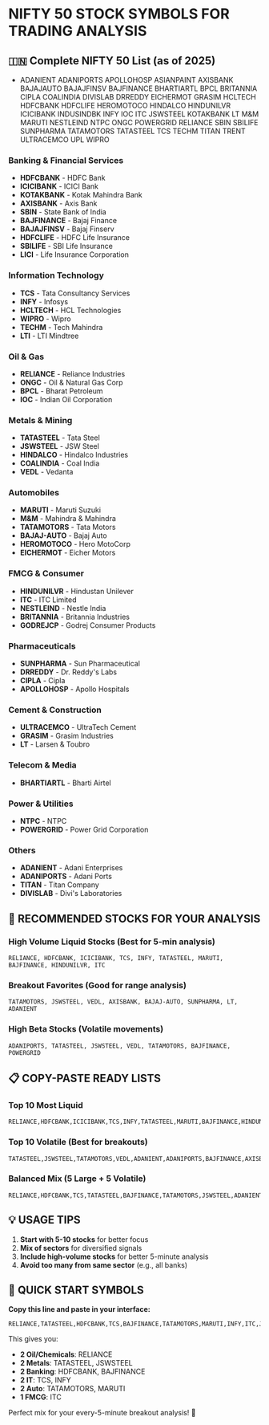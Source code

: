 # NIFTY 50 STOCK SYMBOLS FOR TRADING ANALYSIS

## 🇮🇳 Complete NIFTY 50 List (as of 2025)

- ADANIENT ADANIPORTS APOLLOHOSP ASIANPAINT AXISBANK BAJAJAUTO BAJAJFINSV BAJFINANCE BHARTIARTL BPCL BRITANNIA CIPLA COALINDIA DIVISLAB DRREDDY EICHERMOT GRASIM HCLTECH HDFCBANK HDFCLIFE HEROMOTOCO HINDALCO HINDUNILVR ICICIBANK INDUSINDBK INFY IOC ITC JSWSTEEL KOTAKBANK LT M&M MARUTI NESTLEIND NTPC ONGC POWERGRID RELIANCE SBIN SBILIFE SUNPHARMA TATAMOTORS TATASTEEL TCS TECHM TITAN TRENT ULTRACEMCO UPL WIPRO

### **Banking & Financial Services**
- **HDFCBANK** - HDFC Bank
- **ICICIBANK** - ICICI Bank  
- **KOTAKBANK** - Kotak Mahindra Bank
- **AXISBANK** - Axis Bank
- **SBIN** - State Bank of India
- **BAJFINANCE** - Bajaj Finance
- **BAJAJFINSV** - Bajaj Finserv
- **HDFCLIFE** - HDFC Life Insurance
- **SBILIFE** - SBI Life Insurance
- **LICI** - Life Insurance Corporation

### **Information Technology**
- **TCS** - Tata Consultancy Services
- **INFY** - Infosys
- **HCLTECH** - HCL Technologies
- **WIPRO** - Wipro
- **TECHM** - Tech Mahindra
- **LTI** - LTI Mindtree

### **Oil & Gas**
- **RELIANCE** - Reliance Industries
- **ONGC** - Oil & Natural Gas Corp
- **BPCL** - Bharat Petroleum
- **IOC** - Indian Oil Corporation

### **Metals & Mining**
- **TATASTEEL** - Tata Steel
- **JSWSTEEL** - JSW Steel
- **HINDALCO** - Hindalco Industries
- **COALINDIA** - Coal India
- **VEDL** - Vedanta

### **Automobiles**
- **MARUTI** - Maruti Suzuki
- **M&M** - Mahindra & Mahindra
- **TATAMOTORS** - Tata Motors
- **BAJAJ-AUTO** - Bajaj Auto
- **HEROMOTOCO** - Hero MotoCorp
- **EICHERMOT** - Eicher Motors

### **FMCG & Consumer**
- **HINDUNILVR** - Hindustan Unilever
- **ITC** - ITC Limited
- **NESTLEIND** - Nestle India
- **BRITANNIA** - Britannia Industries
- **GODREJCP** - Godrej Consumer Products

### **Pharmaceuticals**
- **SUNPHARMA** - Sun Pharmaceutical
- **DRREDDY** - Dr. Reddy's Labs
- **CIPLA** - Cipla
- **APOLLOHOSP** - Apollo Hospitals

### **Cement & Construction**
- **ULTRACEMCO** - UltraTech Cement
- **GRASIM** - Grasim Industries
- **LT** - Larsen & Toubro

### **Telecom & Media**
- **BHARTIARTL** - Bharti Airtel

### **Power & Utilities**
- **NTPC** - NTPC
- **POWERGRID** - Power Grid Corporation

### **Others**
- **ADANIENT** - Adani Enterprises
- **ADANIPORTS** - Adani Ports
- **TITAN** - Titan Company
- **DIVISLAB** - Divi's Laboratories

## 🎯 RECOMMENDED STOCKS FOR YOUR ANALYSIS

### **High Volume Liquid Stocks (Best for 5-min analysis)**
```
RELIANCE, HDFCBANK, ICICIBANK, TCS, INFY, TATASTEEL, MARUTI, BAJFINANCE, HINDUNILVR, ITC
```

### **Breakout Favorites (Good for range analysis)**
```
TATAMOTORS, JSWSTEEL, VEDL, AXISBANK, BAJAJ-AUTO, SUNPHARMA, LT, ADANIENT
```

### **High Beta Stocks (Volatile movements)**
```
ADANIPORTS, TATASTEEL, JSWSTEEL, VEDL, TATAMOTORS, BAJFINANCE, POWERGRID
```

## 📋 COPY-PASTE READY LISTS

### **Top 10 Most Liquid**
```
RELIANCE,HDFCBANK,ICICIBANK,TCS,INFY,TATASTEEL,MARUTI,BAJFINANCE,HINDUNILVR,ITC
```

### **Top 10 Volatile (Best for breakouts)**
```
TATASTEEL,JSWSTEEL,TATAMOTORS,VEDL,ADANIENT,ADANIPORTS,BAJFINANCE,AXISBANK,POWERGRID,COALINDIA
```

### **Balanced Mix (5 Large + 5 Volatile)**
```
RELIANCE,HDFCBANK,TCS,TATASTEEL,BAJFINANCE,TATAMOTORS,JSWSTEEL,ADANIENT,MARUTI,INFY
```

## 💡 USAGE TIPS

1. **Start with 5-10 stocks** for better focus
2. **Mix of sectors** for diversified signals  
3. **Include high-volume stocks** for better 5-minute analysis
4. **Avoid too many from same sector** (e.g., all banks)

## 🚀 QUICK START SYMBOLS
**Copy this line and paste in your interface:**
```
RELIANCE,TATASTEEL,HDFCBANK,TCS,BAJFINANCE,TATAMOTORS,MARUTI,INFY,ITC,JSWSTEEL
```

This gives you:
- **2 Oil/Chemicals**: RELIANCE  
- **2 Metals**: TATASTEEL, JSWSTEEL
- **2 Banking**: HDFCBANK, BAJFINANCE
- **2 IT**: TCS, INFY
- **2 Auto**: TATAMOTORS, MARUTI
- **1 FMCG**: ITC

Perfect mix for your every-5-minute breakout analysis! 🎯